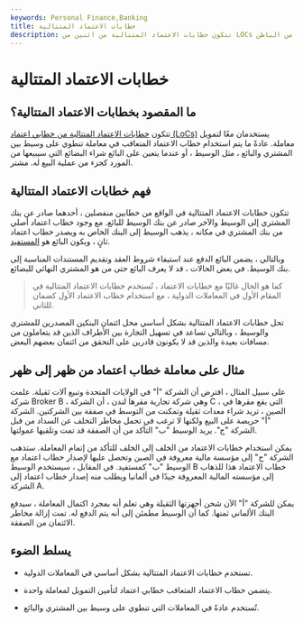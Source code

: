 ```yaml
---
keywords: Personal Finance,Banking
title: خطابات الاعتماد المتتالية
description: تتكون خطابات الاعتماد المتتالية من اثنين من LOCs تستخدمان جنبًا إلى جنب لمساعدة البائعين في تمويل شراء المعدات أو الخدمات من مقاول من الباطن.
---
```


# خطابات الاعتماد المتتالية
## ما المقصود بخطابات الاعتماد المتتالية؟

تتكون [خطابات الاعتماد المتتالية من خطابي اعتماد (LoCs)](/letterofcredit) يستخدمان معًا لتمويل معاملة. عادةً ما يتم استخدام خطاب الاعتماد المتعاقب في معاملة تنطوي على وسيط بين المشتري والبائع ، مثل الوسيط ، أو عندما يتعين على البائع شراء البضائع التي سيبيعها من المورد كجزء من عملية البيع له. مشتر.

## فهم خطابات الاعتماد المتتالية

تتكون خطابات الاعتماد المتتالية في الواقع من خطابين منفصلين ، أحدهما صادر عن بنك المشتري إلى الوسيط والآخر صادر عن بنك الوسيط للبائع. مع وجود خطاب اعتماد أصلي من بنك المشتري في مكانه ، يذهب الوسيط إلى البنك الخاص به ويصدر خطاب اعتماد ثانٍ ، ويكون البائع هو [المستفيد](/beneficiary).

وبالتالي ، يضمن البائع الدفع عند استيفاء شروط العقد وتقديم المستندات المناسبة إلى بنك الوسيط. في بعض الحالات ، قد لا يعرف البائع حتى من هو المشتري النهائي للبضائع.

> كما هو الحال غالبًا مع خطابات الاعتماد ، تُستخدم خطابات الاعتماد المتتالية في المقام الأول في المعاملات الدولية ، مع استخدام خطاب الاعتماد الأول كضمان للثاني.

>

تحل خطابات الاعتماد المتتالية بشكل أساسي محل ائتمان البنكين المصدرين للمشتري والوسيط ، وبالتالي تساعد في تسهيل التجارة بين الأطراف الذين قد يتعاملون من مسافات بعيدة والذين قد لا يكونون قادرين على التحقق من ائتمان بعضهم البعض.

## مثال على معاملة خطاب اعتماد من ظهر إلى ظهر

على سبيل المثال ، افترض أن الشركة "أ" في الولايات المتحدة وتبيع آلات ثقيلة. علمت شركة Broker B ، وهي شركة تجارية مقرها لندن ، أن الشركة C ، التي يقع مقرها في الصين ، تريد شراء معدات ثقيلة وتمكنت من التوسط في صفقة بين الشركتين. الشركة "أ" حريصة على البيع ولكنها لا ترغب في تحمل مخاطر التخلف عن السداد من قبل الشركة "ج". يريد الوسيط "ب" التأكد من أن الصفقة قد تمت وتلقيها عمولتها.

يمكن استخدام خطابات الاعتماد من الخلف إلى الخلف للتأكد من إتمام المعاملة. ستذهب الشركة "ج" إلى مؤسسة مالية معروفة في الصين وتحصل عليها لإصدار خطاب اعتماد مع الوسيط "ب" كمستفيد. في المقابل ، سيستخدم الوسيط B خطاب الاعتماد هذا للذهاب إلى مؤسسته المالية المعروفة جيدًا في ألمانيا ويطلب منه إصدار خطاب اعتماد إلى الشركة A.

يمكن للشركة "أ" الآن شحن أجهزتها الثقيلة وهي تعلم أنه بمجرد اكتمال المعاملة ، سيدفع البنك الألماني ثمنها. كما أن الوسيط مطمئن إلى أنه يتم الدفع له. تمت إزالة مخاطر الائتمان من الصفقة.

## يسلط الضوء

- تستخدم خطابات الاعتماد المتتالية بشكل أساسي في المعاملات الدولية.

- يتضمن خطاب الاعتماد المتعاقب خطابي اعتماد لتأمين التمويل لمعاملة واحدة.

- تُستخدم عادةً في المعاملات التي تنطوي على وسيط بين المشتري والبائع.

